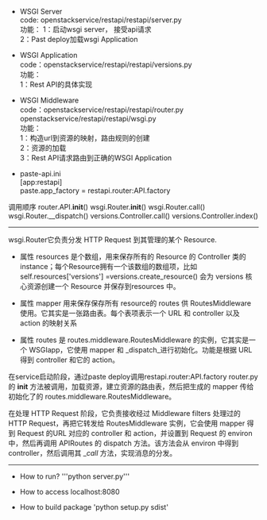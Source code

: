 
 - WSGI Server    
 code: openstackservice/restapi/restapi/server.py    
 功能：
        1：启动wsgi server， 接受api请求        
        2：Past deploy加载wsgi Application  
        
 - WSGI Application    
 code：openstackservice/restapi/restapi/versions.py    
 功能：    
       1：Rest API的具体实现    
    
 - WSGI Middleware    
 code：openstackservice/restapi/restapi/router.py    
       openstackservice/restapi/restapi/wsgi.py    
 功能：    
   1：构造url到资源的映射，路由规则的创建    
   2：资源的加载    
   3：Rest API请求路由到正确的WSGI Application    
   
 - paste-api.ini    
  [app:restapi]    
  paste.app_factory = restapi.router:API.factory    


调用顺序
router.API.__init__()
wsgi.Router.__init__()
wsgi.Router.call()
wsgi.Router.__dispatch()
versions.Controller.call()
versions.Controller.index()

----------
wsgi.Router它负责分发 HTTP Request 到其管理的某个 Resource.    

 - 属性 resources 是个数组，用来保存所有的 Resource 的 Controller 类的instance；每个Resource拥有一个该数组的数组项，比如self.resources['versions'] =versions.create_resource() 会为 versions 核心资源创建一个 Resource 并保存到resources 中。
 
 - 属性 mapper 用来保存保存所有 resource的 routes 供 RoutesMiddleware 使用。它其实是一张路由表。每个表项表示一个 URL 和 controller 以及 action 的映射关系
 
 - 属性 routes 是 routes.middleware.RoutesMiddleware 的实例，它其实是一个 WSGIapp，它使用 mapper 和 _dispatch_进行初始化。功能是根据 URL 得到 controller 和它的 action。

在service启动阶段，通过paste deploy调用restapi.router:API.factory
router.py的 __init__ 方法被调用，加载资源，建立资源的路由表，然后把生成的 mapper 传给初始化了的 routes.middleware.RoutesMiddleware。

在处理 HTTP Request 阶段，它负责接收经过 Middleware filters 处理过的 HTTP Request，再把它转发给 RoutesMiddleware 实例，它会使用 mapper 得到 Request 的URL 对应的 controller 和 action，并设置到 Request 的 environ 中，然后再调用 APIRoutes 的 dispatch 方法。该方法会从 environ 中得到controller，然后调用其 __call_ 方法，实现消息的分发。

----------
* How to run?
'''python server.py'''
* How to access
localhost:8080

* How to build package
'python setup.py sdist'

